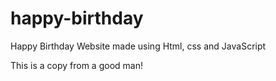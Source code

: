 # happy-birthday
Happy Birthday Website made using Html, css and JavaScript

This is a copy from a good man!
